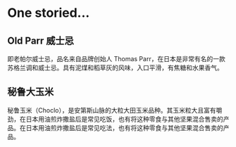 # One storied...

## Old Parr 威士忌

即老帕尔威士忌，品名来自品牌创始人 Thomas Parr，在日本是非常有名的一款苏格兰调和威士忌。具有泥煤和稻草灰的风味，入口平滑，有焦糖和水果香气。

## 秘鲁大玉米

秘鲁玉米（Choclo），是安第斯山脉的大粒大田玉米品种。其玉米粒大且富有嚼劲，在日本用油煎炸撒盐后是常见吃饭，也有将这种零食与其他坚果混合售卖的产品。在日本用油煎炸撒盐后是常见吃法，也有将这种零食与其他坚果混合售卖的产品。

